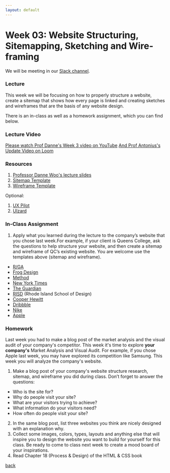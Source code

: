 ```yaml
---
layout: default
---
```


# Week 03: Website Structuring, Sitemapping, Sketching and Wire-framing

We will be meeting in our [Slack channel](https://qc-design.slack.com/archives/C07H6BMBFAQ).

### Lecture

This week we will be focusing on how to properly structure a website, create a sitemap that shows how every page is linked and creating sketches and wireframes that are the basis of any website design.

There is an in-class as well as a homework assignment, which you can find below.

### Lecture Video

[Please watch Prof Danne's Week 3 video on YouTube](https://youtu.be/QKcN_z8rm3U?si=AMrkxnHDREj5cTGG)
[And Prof Antonius's Update Video on Loom](https://www.loom.com/share/ba7a2095e04b497e92653b184071f975?sid=5f11c8c8-22c2-47f2-96df-e40429bc5445)

### Resources
1. [Professor Danne Woo's lecture slides](https://teaching-files.s3.us-east-2.amazonaws.com/webdesign/Week03/webdesign_week03.pdf)
2. [Sitemap Template](https://teaching-files.s3.us-east-2.amazonaws.com/webdesign/Week03/qc_sitemap_good.pdf)
3. [Wireframe Template](https://teaching-files.s3.us-east-2.amazonaws.com/webdesign/Week03/qc_wireframe.pdf)

Optional:

1. [UX Pilot](https://uxpilot.ai/)
2. [UIzard](https://uizard.io/)

### In-Class Assignment
1. Apply what you learned during the lecture to the company’s website that you chose last week.For example, if your client is Queens College, ask the questions to help structure your website, and then create a sitemap and wireframe of QC’s existing website. You are welcome use the templates above (sitemap and wireframe).

- [R/GA](https://www.rga.com)
- [Frog Design](https://www.frog.co)
- [Method](https://www.method.com)
- [New York Times](https://www.nytimes.com)
- [The Guardian](https://www.theguardian.com)
- [RISD](https://www.risd.edu) (Rhode Island School of Design)
- [Cooper Hewitt](https://www.cooperhewitt.org)
- [Dribbble](https://dribbble.com)
- [Nike](https://www.nike.com)
- [Apple](https://www.apple.com)


### Homework
Last week you had to make a blog post of the market analysis and the visual audit of your company's competitor. This week it's time to explore **your company's** Market Analysis and Visual Audit. For example, if you chose Apple last week, you may have explored its competition like Samsung. This week you will analyze the company's website.

1. Make a blog post of your company's website structure research, sitemap, and wireframe you did during class. Don’t forget to answer the questions:
  - Who is the site for?
  - Why do people visit your site?
  - What are your visitors trying to achieve?
  - What information do your visitors need?
  - How often do people visit your site?
2. In the same blog post, list three websites you think are nicely designed with an explanation why.
3. Collect some images, colors, types, layouts and anything else that will inspire you to design the website you want to build for yourself for this class. Be ready to come to class next week to create a mood board of your inspirations.
4. Read Chapter 18 (Process & Design) of the HTML & CSS book 


[back](./)
